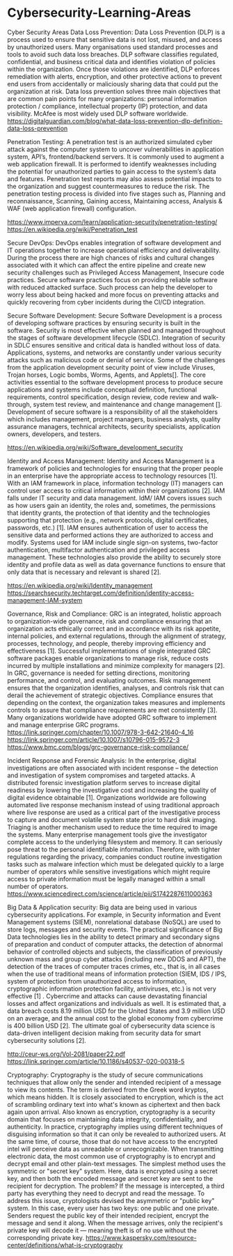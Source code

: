 # Cybersecurity-Learning-Areas

Cyber Security Areas
Data Loss Prevention:
Data Loss Prevention (DLP) is a process used to ensure that sensitive data is not lost, misused, and access by unauthorized users. Many organisations used standard processes and tools to avoid such data loss breaches. DLP software classifies regulated, confidential, and business critical data and identifies violation of policies within the organization. Once those violations are identified, DLP enforces remediation with alerts, encryption, and other protective actions to prevent end users from accidentally or maliciously sharing data that could put the organization at risk. Data loss prevention solves three main objectives that are common pain points for many organizations: personal information protection / compliance, intellectual property (IP) protection, and data visibility. McAfee is most widely used DLP software worldwide.
https://digitalguardian.com/blog/what-data-loss-prevention-dlp-definition-data-loss-prevention

Penetration Testing: 
A penetration test is an authorized simulated cyber attack against the computer system to uncover vulnerabilities in application system, API’s, frontend/backend servers. It is commonly used to augment a web application firewall. It is performed to identify weaknesses including the potential for unauthorized parties to gain access to the system’s data and features. Penetration test reports may also assess potential impacts to the organization and suggest countermeasures to reduce the risk. The penetration testing process is divided into five stages such as, Planning and reconnaissance, Scanning, Gaining access, Maintaining access, Analysis & WAF (web application firewall) configuration.

https://www.imperva.com/learn/application-security/penetration-testing/
https://en.wikipedia.org/wiki/Penetration_test

Secure DevOps:
DevOps enables integration of software development and IT operations together to increase operational efficiency and deliverability. During the process there are high chances of risks and cultural changes associated with it which can affect the entire pipeline and create new security challenges such as Privileged Access Management, Insecure code practices. Secure software practices focus on providing reliable software with reduced attacked surface. Such process can help the developer to worry less about being hacked and more focus on preventing attacks and quickly recovering from cyber incidents during the CI/CD integration.



Secure Software Development:
Secure Software Development is a process of developing software practices by ensuring security is built in the software. Security is most effective when planned and managed throughout the stages of software development lifecycle (SDLC). Integration of security in SDLC ensures sensitive and critical data is handled without loss of data. Applications, systems, and networks are constantly under various security attacks such as malicious code or denial of service. Some of the challenges from the application development security point of view include Viruses, Trojan horses, Logic bombs, Worms, Agents, and Applets[]. The core activities essential to the software development process to produce secure applications and systems include conceptual definition, functional requirements, control specification, design review, code review and walk-through, system test review, and maintenance and change management []. Development of secure software is a responsibility of all the stakeholders which includes management, project managers, business analysts, quality assurance managers, technical architects, security specialists, application owners, developers, and testers.

https://en.wikipedia.org/wiki/Software_development_security

Identity and Access Management:
Identity and Access Management is a framework of policies and technologies for ensuring that the proper people in an enterprise have the appropriate access to technology resources [1]. With an IAM framework in place, information technology (IT) managers can control user access to critical information within their organizations [2]. IAM falls under IT security and data management. IdM/ IAM covers issues such as how users gain an identity, the roles and, sometimes, the permissions that identity grants, the protection of that identity and the technologies supporting that protection (e.g., network protocols, digital certificates, passwords, etc.) [1]. IAM ensures authentication of user to access the sensitive data and performed actions they are authorized to access and modify. Systems used for IAM include single sign-on systems, two-factor authentication, multifactor authentication and privileged access management. These technologies also provide the ability to securely store identity and profile data as well as data governance functions to ensure that only data that is necessary and relevant is shared [2].

https://en.wikipedia.org/wiki/Identity_management
https://searchsecurity.techtarget.com/definition/identity-access-management-IAM-system


Governance, Risk and Compliance:
GRC is an integrated, holistic approach to organization-wide governance, risk and compliance ensuring that an organization acts ethically correct and in accordance with its risk appetite, internal policies, and external regulations, through the alignment of strategy, processes, technology, and people, thereby improving efficiency and effectiveness [1]. Successful implementations of single integrated GRC software packages enable organizations to manage risk, reduce costs incurred by multiple installations and minimize complexity for managers [2]. In GRC, governance is needed for setting directions, monitoring performance, and control, and evaluating outcomes. Risk management ensures that the organization identifies, analyses, and controls risk that can derail the achievement of strategic objectives. Compliance ensures that depending on the context, the organization takes measures and implements controls to assure that compliance requirements are met consistently [3]. Many organizations worldwide have adopted GRC software to implement and manage enterprise GRC programs.
https://link.springer.com/chapter/10.1007/978-3-642-21640-4_16
https://link.springer.com/article/10.1007/s10796-015-9572-3
https://www.bmc.com/blogs/grc-governance-risk-compliance/


Incident Response and Forensic Analysis:
In the enterprise, digital investigations are often associated with incident response – the detection and investigation of system compromises and targeted attacks.  A distributed forensic investigation platform serves to increase digital readiness by lowering the investigative cost and increasing the quality of digital evidence obtainable [1]. Organizations worldwide are following automated live response mechanism instead of using traditional approach where live response are used as a critical part of the investigative process to capture and document volatile system state prior to hard disk imaging. Triaging is another mechanism used to reduce the time required to image the systems. Many enterprise management tools give the investigator complete access to the underlying filesystem and memory. It can seriously pose threat to the personal identifiable information. Therefore, with tighter regulations regarding the privacy, companies conduct routine investigation tasks such as malware infection which must be delegated quickly to a large number of operators while sensitive investigations which might require access to private information must be legally managed within a small number of operators.
https://www.sciencedirect.com/science/article/pii/S1742287611000363

Big Data & Application security:
Big data are being used in various cybersecurity applications. For example, in Security information and Event Management systems (SIEM), nonrelational database (NoSQL) are used to store logs, messages and security events. The practical significance of Big Data technologies lies in the ability to detect primary and secondary signs of preparation and conduct of computer attacks, the detection of abnormal behavior of controlled objects and subjects, the classification of previously unknown mass and group cyber attacks (including new DDOS and APT), the detection of the traces of computer traces crimes, etc., that is, in all cases when the use of traditional means of information protection (SIEM, IDS / IPS, system of protection from unauthorized access to information, cryptographic information protection facility, antiviruses, etc.) is not very effective [1] . Cybercrime and attacks can cause devastating financial losses and affect organizations and individuals as well. It is estimated that, a data breach costs 8.19 million USD for the United States and 3.9 million USD on an average, and the annual cost to the global economy from cybercrime is 400 billion USD [2]. The ultimate goal of cybersecurity data science is data-driven intelligent decision making from security data for smart cybersecurity solutions [2].

http://ceur-ws.org/Vol-2081/paper22.pdf
https://link.springer.com/article/10.1186/s40537-020-00318-5

Cryptography:
Cryptography is the study of secure communications techniques that allow only the sender and intended recipient of a message to view its contents. The term is derived from the Greek word kryptos, which means hidden. It is closely associated to encryption, which is the act of scrambling ordinary text into what's known as ciphertext and then back again upon arrival. Also known as encryption, cryptography is a security domain that focuses on maintaining data integrity, confidentiality, and authenticity. In practice, cryptography implies using different techniques of disguising information so that it can only be revealed to authorized users. At the same time, of course, those that do not have access to the encrypted intel will perceive data as unreadable or unrecognizable. When transmitting electronic data, the most common use of cryptography is to encrypt and decrypt email and other plain-text messages. The simplest method uses the symmetric or "secret key" system. Here, data is encrypted using a secret key, and then both the encoded message and secret key are sent to the recipient for decryption. The problem? If the message is intercepted, a third party has everything they need to decrypt and read the message. To address this issue, cryptologists devised the asymmetric or "public key" system. In this case, every user has two keys: one public and one private. Senders request the public key of their intended recipient, encrypt the message and send it along. When the message arrives, only the recipient's private key will decode it — meaning theft is of no use without the corresponding private key.
https://www.kaspersky.com/resource-center/definitions/what-is-cryptography




